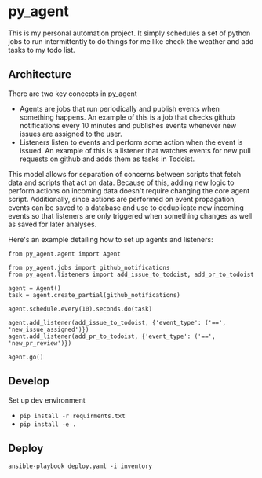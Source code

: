 # py_agent

This is my personal automation project. It simply schedules a set of python jobs to run intermittently to do things for me like check the weather and add tasks to my todo list.

## Architecture

There are two key concepts in py_agent

- Agents are jobs that run periodically and publish events when something happens. An example of this is a job that checks github notifications every 10 minutes and publishes events whenever new issues are assigned to the user.
- Listeners listen to events and perform some action when the event is issued. An example of this is a listener that watches events for new pull requests on github and adds them as tasks in Todoist.

This model allows for separation of concerns between scripts that fetch data and scripts that act on data. Because of this, adding new logic to perform actions on incoming data doesn't require changing the core agent script. Additionally, since actions are performed on event propagation, events can be saved to a database and use to deduplicate new incoming events so that listeners are only triggered when something changes as well as saved for later analyses.

Here's an example detailing how to set up agents and listeners:

```
from py_agent.agent import Agent

from py_agent.jobs import github_notifications
from py_agent.listeners import add_issue_to_todoist, add_pr_to_todoist

agent = Agent()
task = agent.create_partial(github_notifications)

agent.schedule.every(10).seconds.do(task)

agent.add_listener(add_issue_to_todoist, {'event_type': ('==', 'new_issue_assigned')})
agent.add_listener(add_pr_to_todoist, {'event_type': ('==', 'new_pr_review')})

agent.go()
```

## Develop

Set up dev environment

- `pip install -r requirments.txt`
- `pip install -e .`

## Deploy

`ansible-playbook deploy.yaml -i inventory`